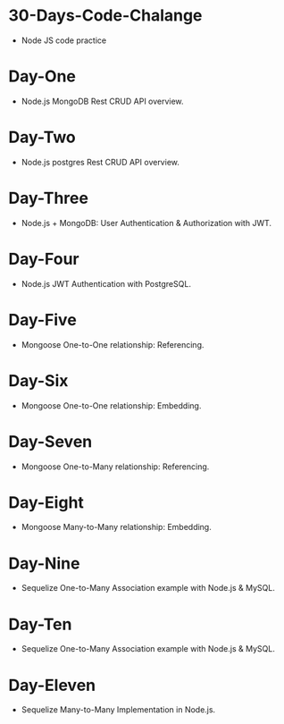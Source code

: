 # 30-Days-Code-Chalange
- Node JS code practice

# Day-One
- Node.js MongoDB Rest CRUD API overview.

# Day-Two
- Node.js postgres Rest CRUD API overview.

# Day-Three
- Node.js + MongoDB: User Authentication & Authorization with JWT.

# Day-Four
- Node.js JWT Authentication with PostgreSQL.

# Day-Five
- Mongoose One-to-One relationship: Referencing.

# Day-Six
- Mongoose One-to-One relationship: Embedding.

# Day-Seven
- Mongoose One-to-Many relationship: Referencing.

# Day-Eight
- Mongoose Many-to-Many relationship: Embedding.

# Day-Nine
- Sequelize One-to-Many Association example with Node.js & MySQL.

# Day-Ten
- Sequelize One-to-Many Association example with Node.js & MySQL.

# Day-Eleven
- Sequelize Many-to-Many Implementation in Node.js.